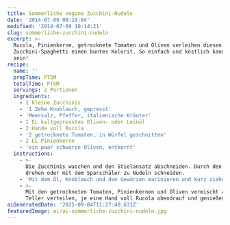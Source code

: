 ```yaml
---
title: Sommerliche vegane Zucchini-Nudeln
date: '2014-07-09 08:19:04'
modified: '2014-07-09 10:14:21'
slug: sommerliche-zucchini-nudeln
excerpt: >-
  Rucola, Pinienkerne, getrocknete Tomaten und Oliven verleihen diesen
  Zucchini-Spaghetti einen buntes Kolorit. So einfach und köstlich kann Rohkost
  sein!
recipe:
  name: ''
  prepTime: PT5M
  totalTime: PT5M
  servings: 2 Portionen
  ingredients:
    - 2 kleine Zucchinis
    - '1 Zehe Knoblauch, gepresst'
    - 'Meersalz, Pfeffer, italienische Kräuter'
    - 1 EL kaltgepresstes Oliven- oder Leinöl
    - 2 Hände voll Rucola
    - '2 getrocknete Tomaten, in Würfel geschnitten'
    - 2 EL Pinienkerne
    - 'ein paar schwarze Oliven, entkernt'
  instructions:
    - >-
      Die Zucchinis waschen und den Stielansatz abschneiden. Durch den Spirali
      drehen oder mit dem Sparschäler zu Nudeln schneiden.
    - 'Mit dem Öl, Knoblauch und den Gewürzen marinieren und kurz ziehen lassen.'
    - >-
      Mit den getrockneten Tomaten, Pinienkernen und Oliven vermischt auf zwei
      Teller verteilen, je eine Hand voll Rucola obendrauf und genießen!
aiGeneratedDate: '2025-09-04T11:27:40.631Z'
featuredImage: ai/ai-sommerliche-zucchini-nudeln.jpg
---
```


[<!-- Image removed (no copyright): Zucchini-Spaghetti.jpg -->](https://www.veganblatt.com/i/Zucchini-Spaghetti.jpg) [<!-- Image removed (no copyright): Zucchini-Pasta.jpg -->](https://www.veganblatt.com/i/Zucchini-Pasta.jpg)
